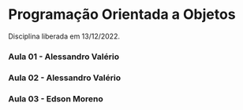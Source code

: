 # Programação Orientada a Objetos

Disciplina liberada em 13/12/2022.

### Aula 01 - Alessandro Valério


### Aula 02 - Alessandro Valério


### Aula 03 - Edson Moreno
